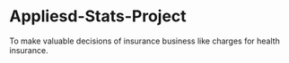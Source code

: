 # Appliesd-Stats-Project
To make valuable decisions of insurance business like charges for health insurance.
